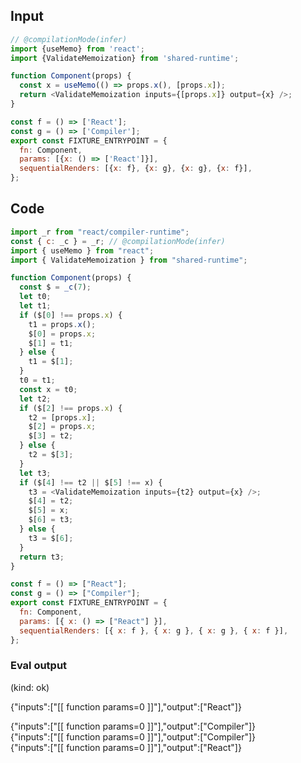 
## Input

```javascript
// @compilationMode(infer)
import {useMemo} from 'react';
import {ValidateMemoization} from 'shared-runtime';

function Component(props) {
  const x = useMemo(() => props.x(), [props.x]);
  return <ValidateMemoization inputs={[props.x]} output={x} />;
}

const f = () => ['React'];
const g = () => ['Compiler'];
export const FIXTURE_ENTRYPOINT = {
  fn: Component,
  params: [{x: () => ['React']}],
  sequentialRenders: [{x: f}, {x: g}, {x: g}, {x: f}],
};

```

## Code

```javascript
import _r from "react/compiler-runtime";
const { c: _c } = _r; // @compilationMode(infer)
import { useMemo } from "react";
import { ValidateMemoization } from "shared-runtime";

function Component(props) {
  const $ = _c(7);
  let t0;
  let t1;
  if ($[0] !== props.x) {
    t1 = props.x();
    $[0] = props.x;
    $[1] = t1;
  } else {
    t1 = $[1];
  }
  t0 = t1;
  const x = t0;
  let t2;
  if ($[2] !== props.x) {
    t2 = [props.x];
    $[2] = props.x;
    $[3] = t2;
  } else {
    t2 = $[3];
  }
  let t3;
  if ($[4] !== t2 || $[5] !== x) {
    t3 = <ValidateMemoization inputs={t2} output={x} />;
    $[4] = t2;
    $[5] = x;
    $[6] = t3;
  } else {
    t3 = $[6];
  }
  return t3;
}

const f = () => ["React"];
const g = () => ["Compiler"];
export const FIXTURE_ENTRYPOINT = {
  fn: Component,
  params: [{ x: () => ["React"] }],
  sequentialRenders: [{ x: f }, { x: g }, { x: g }, { x: f }],
};

```
      
### Eval output
(kind: ok) <div>{"inputs":["[[ function params=0 ]]"],"output":["React"]}</div>
<div>{"inputs":["[[ function params=0 ]]"],"output":["Compiler"]}</div>
<div>{"inputs":["[[ function params=0 ]]"],"output":["Compiler"]}</div>
<div>{"inputs":["[[ function params=0 ]]"],"output":["React"]}</div>
